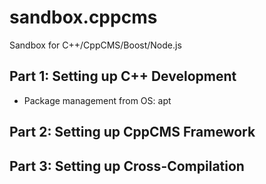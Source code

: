 # sandbox.cppcms
Sandbox for C++/CppCMS/Boost/Node.js

## Part 1: Setting up C++ Development

- Package management from OS: apt

## Part 2: Setting up CppCMS Framework

## Part 3: Setting up Cross-Compilation

